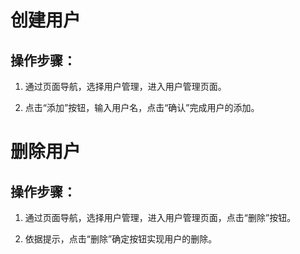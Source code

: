 # 创建用户

## 操作步骤：

1. 通过页面导航，选择用户管理，进入用户管理页面。

2. 点击“添加”按钮，输入用户名，点击“确认”完成用户的添加。

# 删除用户

## 操作步骤：

1. 通过页面导航，选择用户管理，进入用户管理页面，点击“删除”按钮。

2. 依据提示，点击“删除”确定按钮实现用户的删除。
